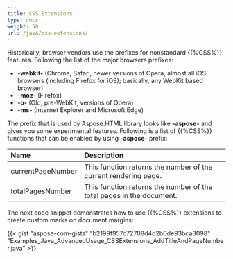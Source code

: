 ```yaml
---
title: CSS Extensions
type: docs
weight: 50
url: /java/css-extensions/
---
```


Historically, browser vendors use the prefixes for nonstandard {{%CSS%}} features. Following the list of the major browsers prefixes:

- **-webkit-** (Chrome, Safari, newer versions of Opera, almost all iOS browsers (including Firefox for iOS); basically, any WebKit based browser)
- **-moz-** (Firefox)
- **-o-** (Old, pre-WebKit, versions of Opera)
- **-ms-** (Internet Explorer and Microsoft Edge)

The prefix that is used by Aspose.HTML library looks like **-aspose-** and gives you some experimental features. Following is a list of {{%CSS%}} functions that can be enabled by using **-aspose-** prefix:

|**Name**|**Description**|
| :- | :- |
|currentPageNumber |This function returns the number of the current rendering page.|
|totalPagesNumber |This function returns the number of the total pages in the document.|
The next code snippet demonstrates how to use {{%CSS%}} extensions to create custom marks on document margins: 

{{< gist "aspose-com-gists" "b2199f957c72708d4d2b0de93bca3098" "Examples_Java_AdvancedUsage_CSSExtensions_AddTitleAndPageNumber.java" >}}
